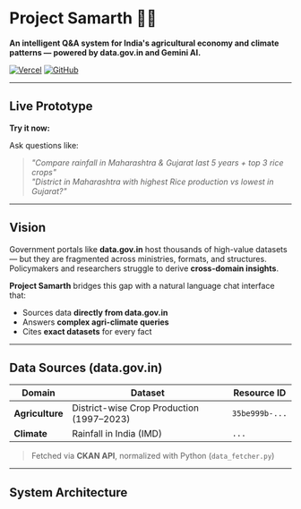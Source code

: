 # Project Samarth 🌾🤖

**An intelligent Q&A system for India's agricultural economy and climate patterns — powered by data.gov.in and Gemini AI.**

[![Vercel](https://img.shields.io/badge/Vercel-Live%20Demo-000000?style=for-the-badge&logo=vercel)](https://project-samarth.vercel.app/)
[![GitHub](https://img.shields.io/badge/GitHub-View%20Code-181717?style=for-the-badge&logo=github)](https://github.com/Kunal-artist/project_samarth)

---

## Live Prototype 
**Try it now:** 

Ask questions like:
> _"Compare rainfall in Maharashtra & Gujarat last 5 years + top 3 rice crops"_  
> _"District in Maharashtra with highest Rice production vs lowest in Gujarat?"_

---

## Vision
Government portals like **data.gov.in** host thousands of high-value datasets — but they are fragmented across ministries, formats, and structures. Policymakers and researchers struggle to derive **cross-domain insights**.

**Project Samarth** bridges this gap with a natural language chat interface that:
- Sources data **directly from data.gov.in**
- Answers **complex agri-climate queries**
- Cites **exact datasets** for every fact

---

## Data Sources (data.gov.in)
| Domain | Dataset | Resource ID |
|-------|--------|------------|
| **Agriculture** | District-wise Crop Production (1997–2023) | `35be999b-...` |
| **Climate** | Rainfall in India (IMD) | `...` |

> Fetched via **CKAN API**, normalized with Python (`data_fetcher.py`)

---

## System Architecture

